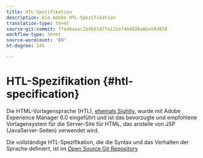```yaml
---
title: HTL-Spezifikation
description: Die Adobe HTL-Spezifikation
translation-type: tm+mt
source-git-commit: f7e46aaac2a4b51d7fa131ef46692ba6be58d878
workflow-type: tm+mt
source-wordcount: '69'
ht-degree: 14%

---
```



# HTL-Spezifikation {#htl-specification}

Die HTML-Vorlagensprache (HTL), [ehemals Sightly,](update.md) wurde mit Adobe Experience Manager 6.0 eingeführt und ist das bevorzugte und empfohlene Vorlagensystem für die Server-Site für HTML, das anstelle von JSP (JavaServer-Seiten) verwendet wird.

Die vollständige HTL-Spezifikation, die die Syntax und das Verhalten der Sprache definiert, ist im [Open Source Git Repository](https://github.com/adobe/htl-spec)
